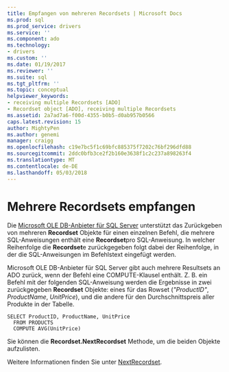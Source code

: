```yaml
---
title: Empfangen von mehreren Recordsets | Microsoft Docs
ms.prod: sql
ms.prod_service: drivers
ms.service: ''
ms.component: ado
ms.technology:
- drivers
ms.custom: ''
ms.date: 01/19/2017
ms.reviewer: ''
ms.suite: sql
ms.tgt_pltfrm: ''
ms.topic: conceptual
helpviewer_keywords:
- receiving multiple Recordsets [ADO]
- Recordset object [ADO], receiving multiple Recordsets
ms.assetid: 2a7ad7a6-f00d-4355-b0b5-d0ab957b0566
caps.latest.revision: 15
author: MightyPen
ms.author: genemi
manager: craigg
ms.openlocfilehash: c19e7bc5f1c69bfc885375f7202c76bf296dfd88
ms.sourcegitcommit: 2ddc0bfb3ce2f2b160e3638f1c2c237a898263f4
ms.translationtype: MT
ms.contentlocale: de-DE
ms.lasthandoff: 05/03/2018
---
```

# <a name="receiving-multiple-recordsets"></a>Mehrere Recordsets empfangen
Die [Microsoft OLE DB-Anbieter für SQL Server](../../../ado/guide/appendixes/microsoft-ole-db-provider-for-sql-server.md) unterstützt das Zurückgeben von mehreren **Recordset** Objekte für einen einzelnen Befehl, die mehrere SQL-Anweisungen enthält eine **Recordset**pro SQL-Anweisung. In welcher Reihenfolge die **Recordset**e zurückgegeben folgt dabei der Reihenfolge, in der die SQL-Anweisungen im Befehlstext eingefügt werden.  
  
 Microsoft OLE DB-Anbieter für SQL Server gibt auch mehrere Resultsets an ADO zurück, wenn der Befehl eine COMPUTE-Klausel enthält. Z. B. ein Befehl mit der folgenden SQL-Anweisung werden die Ergebnisse in zwei zurückgegeben **Recordset** Objekte: eines für das Rowset (*"ProductID"*, *ProductName*, *UnitPrice*), und die andere für den Durchschnittspreis aller Produkte in der Tabelle.  
  
```  
SELECT ProductID, ProductName, UnitPrice   
  FROM PRODUCTS   
  COMPUTE AVG(UnitPrice)  
```  
  
 Sie können die **Recordset.NextRecordset** Methode, um die beiden Objekte aufzulisten.  
  
 Weitere Informationen finden Sie unter [NextRecordset](../../../ado/reference/ado-api/nextrecordset-method-ado.md).
